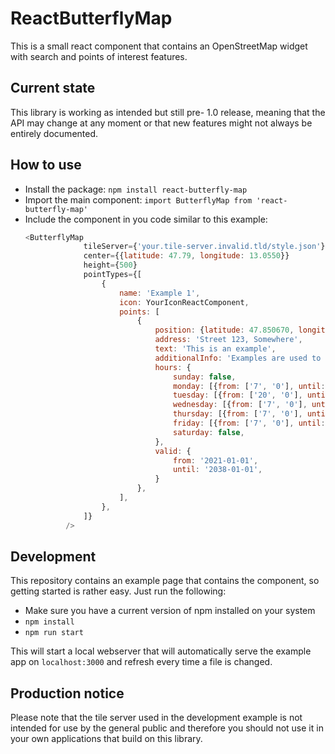 # ReactButterflyMap

This is a small react component that contains an OpenStreetMap widget with search and points of interest
features.

## Current state

This library is working as intended but still pre- 1.0 release, meaning that the API may change at any moment
or that new features might not always be entirely documented.  

## How to use

* Install the package: `npm install react-butterfly-map `
* Import the main component: `import ButterflyMap from 'react-butterfly-map'`
* Include the component in you code similar to this example:
   ```js
   <ButterflyMap
                tileServer={'your.tile-server.invalid.tld/style.json'}
                center={{latitude: 47.79, longitude: 13.0550}}
                height={500}
                pointTypes={[
                    {
                        name: 'Example 1',
                        icon: YourIconReactComponent,
                        points: [
                            {
                                position: {latitude: 47.850670, longitude: 13.090983},
                                address: 'Street 123, Somewhere',
                                text: 'This is an example',
                                additionalInfo: 'Examples are used to to show how something works.',
                                hours: {
                                    sunday: false,
                                    monday: [{from: ['7', '0'], until: ['22', '0']}],
                                    tuesday: [{from: ['20', '0'], until: ['22', '0']}],
                                    wednesday: [{from: ['7', '0'], until: ['22', '0']}],
                                    thursday: [{from: ['7', '0'], until: ['22', '0']}],
                                    friday: [{from: ['7', '0'], until: ['22', '0']}],
                                    saturday: false,
                                },
                                valid: {
                                    from: '2021-01-01',
                                    until: '2038-01-01',
                                }
                            },
                        ],
                    },
                ]}
            />
   ```

## Development

This repository contains an example page that contains the component, so getting 
started is rather easy. Just run the following:

* Make sure you have a current version of npm installed on your system
* `npm install`
* `npm run start`

This will start a local webserver that will automatically serve the example app on 
`localhost:3000` and refresh every time a file is changed.

## Production notice

Please note that the tile server used in the development example is not intended for use
by the general public and therefore you should not use it in your own applications
that build on this library.
